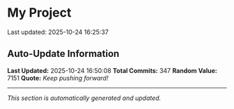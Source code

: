 # My Project


Last updated: 2025-10-24 16:25:37



























































































































































































































































































































































## Auto-Update Information

**Last Updated:** 2025-10-24 16:50:08
**Total Commits:** 347
**Random Value:** 7151
**Quote:** _Keep pushing forward!_

---
_This section is automatically generated and updated._